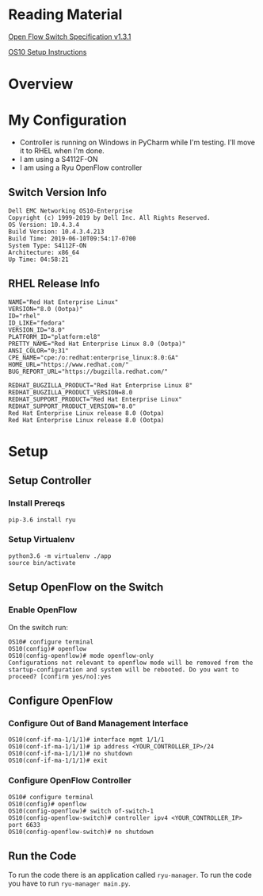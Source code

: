 # Reading Material

[Open Flow Switch Specification v1.3.1](./Reading_Material/openflow-spec-v1.3.1.pdf)

[OS10 Setup Instructions](./Reading_Material/force10-s3048-on_connectivity-guide4_en-us.pdf)

# Overview

# My Configuration

- Controller is running on Windows in PyCharm while I'm testing. I'll move it to RHEL when I'm done.
- I am using a S4112F-ON
- I am using a Ryu OpenFlow controller

## Switch Version Info

    Dell EMC Networking OS10-Enterprise
    Copyright (c) 1999-2019 by Dell Inc. All Rights Reserved.
    OS Version: 10.4.3.4
    Build Version: 10.4.3.4.213
    Build Time: 2019-06-10T09:54:17-0700
    System Type: S4112F-ON
    Architecture: x86_64
    Up Time: 04:58:21


## RHEL Release Info

    NAME="Red Hat Enterprise Linux"
    VERSION="8.0 (Ootpa)"
    ID="rhel"
    ID_LIKE="fedora"
    VERSION_ID="8.0"
    PLATFORM_ID="platform:el8"
    PRETTY_NAME="Red Hat Enterprise Linux 8.0 (Ootpa)"
    ANSI_COLOR="0;31"
    CPE_NAME="cpe:/o:redhat:enterprise_linux:8.0:GA"
    HOME_URL="https://www.redhat.com/"
    BUG_REPORT_URL="https://bugzilla.redhat.com/"

    REDHAT_BUGZILLA_PRODUCT="Red Hat Enterprise Linux 8"
    REDHAT_BUGZILLA_PRODUCT_VERSION=8.0
    REDHAT_SUPPORT_PRODUCT="Red Hat Enterprise Linux"
    REDHAT_SUPPORT_PRODUCT_VERSION="8.0"
    Red Hat Enterprise Linux release 8.0 (Ootpa)
    Red Hat Enterprise Linux release 8.0 (Ootpa)

# Setup

## Setup Controller

### Install Prereqs

    pip-3.6 install ryu

### Setup Virtualenv

    python3.6 -m virtualenv ./app
    source bin/activate

## Setup OpenFlow on the Switch

### Enable OpenFlow

On the switch run:

    OS10# configure terminal
    OS10(config)# openflow
    OS10(config-openflow)# mode openflow-only
    Configurations not relevant to openflow mode will be removed from the startup-configuration and system will be rebooted. Do you want to proceed? [confirm yes/no]:yes

## Configure OpenFlow

### Configure Out of Band Management Interface

    OS10(conf-if-ma-1/1/1)# interface mgmt 1/1/1
    OS10(conf-if-ma-1/1/1)# ip address <YOUR_CONTROLLER_IP>/24
    OS10(conf-if-ma-1/1/1)# no shutdown
    OS10(conf-if-ma-1/1/1)# exit

### Configure OpenFlow Controller

    OS10# configure terminal
    OS10(config)# openflow
    OS10(config-openflow)# switch of-switch-1
    OS10(config-openflow-switch)# controller ipv4 <YOUR_CONTROLLER_IP> port 6633
    OS10(config-openflow-switch)# no shutdown

## Run the Code

To run the code there is an application called `ryu-manager`. To run the code 
you have to run `ryu-manager main.py`.